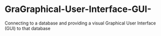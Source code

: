 # GraGraphical-User-Interface-GUI-
Connecting to a database and providing a visual Graphical User Interface (GUI) to that database
